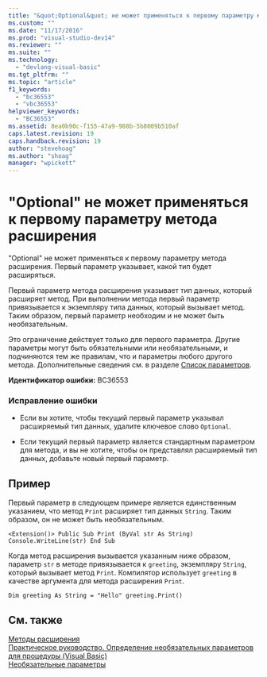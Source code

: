```yaml
---
title: "&quot;Optional&quot; не может применяться к первому параметру метода расширения | Microsoft Docs"
ms.custom: ""
ms.date: "11/17/2016"
ms.prod: "visual-studio-dev14"
ms.reviewer: ""
ms.suite: ""
ms.technology: 
  - "devlang-visual-basic"
ms.tgt_pltfrm: ""
ms.topic: "article"
f1_keywords: 
  - "bc36553"
  - "vbc36553"
helpviewer_keywords: 
  - "BC36553"
ms.assetid: 8ea0b90c-f155-47a9-988b-5b8009b510af
caps.latest.revision: 19
caps.handback.revision: 19
author: "stevehoag"
ms.author: "shoag"
manager: "wpickett"
---
```

# &quot;Optional&quot; не может применяться к первому параметру метода расширения
"Optional" не может применяться к первому параметру метода расширения. Первый параметр указывает, какой тип будет расширяться.  
  
 Первый параметр метода расширения указывает тип данных, который расширяет метод. При выполнении метода первый параметр привязывается к экземпляру типа данных, который вызывает метод. Таким образом, первый параметр необходим и не может быть необязательным.  
  
 Это ограничение действует только для первого параметра. Другие параметры могут быть обязательными или необязательными, и подчиняются тем же правилам, что и параметры любого другого метода. Дополнительные сведения см. в разделе [Список параметров](../Topic/Parameter%20List%20\(Visual%20Basic\).md).  
  
 **Идентификатор ошибки:** BC36553  
  
### Исправление ошибки  
  
-   Если вы хотите, чтобы текущий первый параметр указывал расширяемый тип данных, удалите ключевое слово `Optional`.  
  
-   Если текущий первый параметр является стандартным параметром для метода, и вы не хотите, чтобы он представлял расширяемый тип данных, добавьте новый первый параметр.  
  
## Пример  
 Первый параметр в следующем примере является единственным указанием, что метод `Print` расширяет тип данных `String`. Таким образом, он не может быть необязательным.  
  
```  
<Extension()> Public Sub Print (ByVal str As String) Console.WriteLine(str) End Sub  
```  
  
 Когда метод расширения вызывается указанным ниже образом, параметр `str` в методе привязывается к `greeting`, экземпляру `String`, который вызывает метод `Print`. Компилятор использует `greeting` в качестве аргумента для метода расширения `Print`.  
  
```  
Dim greeting As String = "Hello" greeting.Print()  
```  
  
## См. также  
 [Методы расширения](../Topic/Extension%20Methods%20\(Visual%20Basic\).md)   
 [Практическое руководство. Определение необязательных параметров для процедуры \(Visual Basic\)](http://msdn.microsoft.com/ru-ru/0b32b312-0da0-489b-96ad-7dcb1f1f8f88)   
 [Необязательные параметры](../Topic/Optional%20Parameters%20\(Visual%20Basic\).md)
